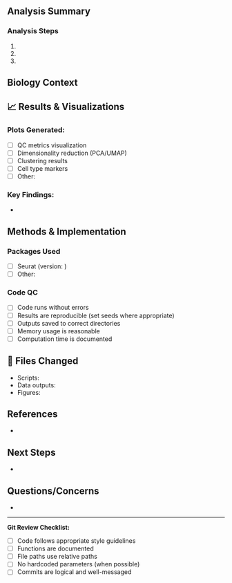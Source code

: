 ## Analysis Summary
<!-- Provide a brief description of what analysis step this PR implements -->

### Analysis Steps
<!-- Outline the main steps performed -->
1. 
2. 
3. 

## Biology Context
<!-- What biological question does this address? Why is this analysis important? -->

## 📈 Results & Visualizations
<!-- Include key plots or describe main findings -->
<!-- You can drag and drop images directly into this PR -->

### Plots Generated:
- [ ] QC metrics visualization
- [ ] Dimensionality reduction (PCA/UMAP)
- [ ] Clustering results
- [ ] Cell type markers
- [ ] Other: 

### Key Findings:
- 

## Methods & Implementation

### Packages Used
<!-- List main R packages and versions -->
- [ ] Seurat (version: )
- [ ] Other: 

### Code QC
- [ ] Code runs without errors
- [ ] Results are reproducible (set seeds where appropriate)
- [ ] Outputs saved to correct directories
- [ ] Memory usage is reasonable
- [ ] Computation time is documented

## 📁 Files Changed
<!-- Highlight important files -->
- Scripts: 
- Data outputs: 
- Figures: 

## References
<!-- Any papers, tutorials, or documentation referenced -->
- 

## Next Steps
<!-- What analysis is upcoming? -->
- 

## Questions/Concerns
<!-- Any aspects you're unsure about or want to revisit -->
- 

---
**Git Review Checklist:**
- [ ] Code follows appropriate style guidelines
- [ ] Functions are documented
- [ ] File paths use relative paths
- [ ] No hardcoded parameters (when possible)
- [ ] Commits are logical and well-messaged